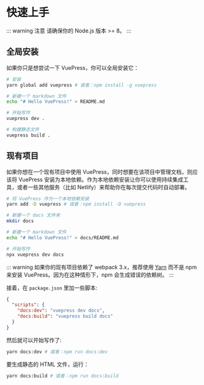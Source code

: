 # 快速上手

::: warning 注意
请确保你的 Node.js 版本 >= 8。
:::

## 全局安装

如果你只是想尝试一下 VuePress，你可以全局安装它：

``` bash
# 安装
yarn global add vuepress # 或者：npm install -g vuepress

# 新建一个 markdown 文件
echo "# Hello VuePress!" > README.md

# 开始写作
vuepress dev .

# 构建静态文件
vuepress build .
```

## 现有项目

如果你想在一个现有项目中使用 VuePress，同时想要在该项目中管理文档，则应该将 VuePress 安装为本地依赖。作为本地依赖安装让你可以使用持续集成工具，或者一些其他服务（比如 Netlify）来帮助你在每次提交代码时自动部署。

``` bash
# 将 VuePress 作为一个本地依赖安装
yarn add -D vuepress # 或者：npm install -D vuepress

# 新建一个 docs 文件夹
mkdir docs

# 新建一个 markdown 文件
echo "# Hello VuePress!" > docs/README.md

# 开始写作
npx vuepress dev docs
```

::: warning
如果你的现有项目依赖了 webpack 3.x，推荐使用 [Yarn](https://yarnpkg.com/en/) 而不是 npm 来安装 VuePress。因为在这种情形下，npm 会生成错误的依赖树。
:::

接着，在 `package.json` 里加一些脚本:

``` json
{
  "scripts": {
    "docs:dev": "vuepress dev docs",
    "docs:build": "vuepress build docs"
  }
}
```

然后就可以开始写作了:

``` bash
yarn docs:dev # 或者：npm run docs:dev
```

要生成静态的 HTML 文件，运行：

``` bash
yarn docs:build # 或者：npm run docs:build
```